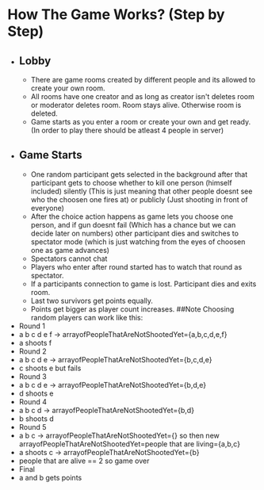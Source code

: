 # How The Game Works? (Step by Step)
* ## Lobby
  * There are game rooms created by different people and its allowed to create your own room.
  * All rooms have one creator and as long as creator isn't deletes room or moderator deletes room. Room stays alive. Otherwise room is deleted.
  * Game starts as you enter a room or create your own and get ready. (In order to play there should be atleast 4 people in server)
* ## Game Starts
  * One random participant gets selected in the background after that participant gets to choose whether to kill one person (himself included) silently (This is just meaning that other people doesnt see who the choosen one fires at) or publicly (Just shooting in front of everyone)
  * After the choice action happens as game lets you choose one person, and if gun doesnt fail (Which has a chance but we can decide later on numbers) other participant dies and switches to spectator mode (which is just watching from the eyes of choosen one as game advances)
  * Spectators cannot chat
  * Players who enter after round started has to watch that round as spectator.
  * If a participants connection to game is lost. Participant dies and exits room.
  * Last two survivors get points equally.
  * Points get bigger as player count increases.
##Note
Choosing random players can work like this:
* Round 1
* a b c d e f   ->  arrayofPeopleThatAreNotShootedYet={a,b,c,d,e,f}
* a shoots f
* Round 2
* a b c d e     ->  arrayofPeopleThatAreNotShootedYet={b,c,d,e}
* c shoots e but fails
* Round 3
* a b c d e     ->  arrayofPeopleThatAreNotShootedYet={b,d,e}
* d shoots e
* Round 4
* a b c d       ->  arrayofPeopleThatAreNotShootedYet={b,d}
* b shoots d
* Round 5
* a b c         ->  arrayofPeopleThatAreNotShootedYet={} so then new arrayofPeopleThatAreNotShootedYet=people that are living={a,b,c}
* a shoots c    ->  arrayofPeopleThatAreNotShootedYet={b}
* people that are alive == 2 so game over
* Final
* a and b gets points
